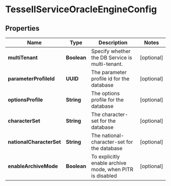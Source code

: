 

# TessellServiceOracleEngineConfig


## Properties

Name | Type | Description | Notes
------------ | ------------- | ------------- | -------------
**multiTenant** | **Boolean** | Specify whether the DB Service is multi-tenant. |  [optional]
**parameterProfileId** | **UUID** | The parameter profile id for the database |  [optional]
**optionsProfile** | **String** | The options profile for the database |  [optional]
**characterSet** | **String** | The character-set for the database |  [optional]
**nationalCharacterSet** | **String** | The national-character-set for the database |  [optional]
**enableArchiveMode** | **Boolean** | To explicitly enable archive mode, when PITR is disabled |  [optional]



